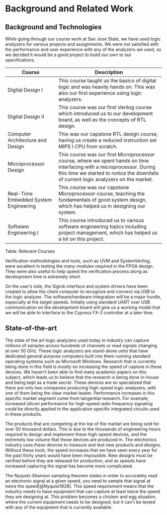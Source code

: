 # Background and Related Work #

## Background and Technologies ##

<!-- [Provide the necessary background of this project, including concepts and knowledge (e.g design patterns, asynchronous programming, project estimation, scientific and mathematical theories), along with technologies (e.g. PHP, MySQL). In addition, provide an updated table of courses you have taken that you applied to the project and how you applied them.] -->

While going through our course work at San Jose State, we have used logic analyzers for various projects and assignments. We were not satisfied with the performance and user experience with any of the analyzers we used, so we decided it would be a good project to build our own to our specifications.

| Course 									| Description | 
| --- 										| ------- |
| Digital Design I 							| This course taught us the basics of digital logic and was heavily hands on. This was also our first experience using logic analyzers. |
| Digital Design II 						| This course was our first Verilog course which introduced us to our development board, as well as the concepts of RTL design. |
| Computer Architecture and Design 			| This was our capstone RTL design course, having us create a reduced instruction set MIPS I CPU from scratch. |
| Microprocessor Design 					| This course was our first Microprocessor course, where we spent hands on time interfacing with a microprocessor. During this time we started to notice the downfalls of current logic analyzers on the market.|
| Real-Time Embedded System Engineering 	| This course was our capstone Microprocessor course, teaching the fundamentals of good system design, which has helped us in designing our system. |
| Software Engineering I 					| This course introduced us to various software engineering topics including project management, which has helped us a lot on this project. |
Table: Relevant Courses

Verification methodologies and tools, such as UVM and SystemVerilog, were excellent in testing the many modules required in the FPGA design. They were also useful to help speed the verification process along as development time is extremely short.

On the user’s side, the Sigrok interface and system drivers have been created to allow the client computer to recognize and connect via USB to the logic analyzer. The software/hardware integration will be a major hurdle, especially at the target speeds. Initially using standard UART over USB communication on the development board will give us a working model that we will be able to interface to the Cypress FX-3 controller at a later time.

<!-- ## Literature Search ##

Verification of digital designs requires specialized tools called logic analyzers. Logic analyzers allow for multiple digital signals to be read at the same time which allows for multiple signal communications protocols to be debugged. Through our research, we learned about an important limiting theorem, the Nyquist rate [@Nyquist1928], and how that will determine our maximum data rate. State of the art logic analyzers can read multiple gigabytes of data per second across tens of different digital signals. Our project will not be cutting edge. We will be creating a budget specific, entry-level logic analyzer that will read 16 digital signals and send that signal to a personal computer to be displayed.

Through our research we have found books and articles discussing printed circuit boards, low-voltage high-frequency digital signaling, USB 3.0 test systems, FPGA data acquisition. These articles and books have helped us solidify our understanding of these systems, and we will be using them continuously in the design and implementation of our project. We will inevitably need to research more on specific topics as we get further into the design cycle. 
-->

<!-- [Similarly, present your updated literature search adding to those that you explained in Chapter 1 of 195A workbook.] --> 

## State-of-the-art ##

<!-- [A smaller, one page summary follows the literature review. Please refer to ‘State-of-the-Art Summary’ section in Chapter 1 of 195A workbook. You should provide an updated state-of-the-art summary here.]  -->

The state of the art logic analyzers used today in industry can capture millions of samples across hundreds of channels or read signals changing at over 50 GHz. These logic analyzers are stand-alone units that have dedicated general purpose computers built into them running standard operating systems such as Microsoft Windows. Research that is currently being done in this field is mostly on increasing the speed of capture in these devices. We haven't been able to find many academic papers on this subject, which leads us to believe that the research is being done in-house and being kept as a trade secret. These devices are so specialized that there are only two companies producing high-speed logic analyzers, with one of them being the clear market leader. Performance increases in this specific market segment come from tangential research. For example, increased silicon performance for high-speed radio frequency signaling could be directly applied to the application specific integrated circuits used in these products.

The products that are competing at the top of the market are being sold for over 50 thousand dollars. This is due to the thousands of engineering hours required to design and implement these high-speed devices, and the extremely low volume that these devices are produced in. The electronics industry uses these devices to measure and test new products and designs. Without these tools, the speed increases that we have seen every year for the past thirty years would have been impossible. New designs must be verified before they are released for production, and as speeds have increased capturing the signal has become more complicated.

The Nyquist-Shannon sampling theorem states in order to accurately read an electronic signal at a given speed, you need to sample that signal at twice the speed[@Nyquist1928]. This speed requirement means that the industry needs to have equipment that can capture at least twice the speed they are designing at. This problem becomes a chicken and egg situation, where the current equipment needs to be designed, but it can't be tested with any of the equipment that is currently available.
